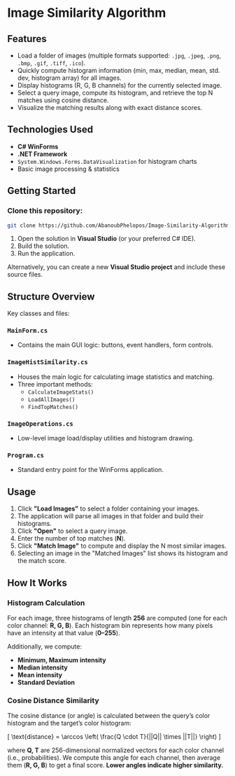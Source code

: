 # Image Similarity Algorithm

## Features
- Load a folder of images (multiple formats supported: `.jpg`, `.jpeg`, `.png`, `.bmp`, `.gif`, `.tiff`, `.ico`).
- Quickly compute histogram information (min, max, median, mean, std. dev, histogram array) for all images.
- Display histograms (R, G, B channels) for the currently selected image.
- Select a query image, compute its histogram, and retrieve the top N matches using cosine distance.
- Visualize the matching results along with exact distance scores.

## Technologies Used
- **C# WinForms**
- **.NET Framework** 
- `System.Windows.Forms.DataVisualization` for histogram charts
- Basic image processing & statistics

## Getting Started
### Clone this repository:
```sh
git clone https://github.com/AbanoubPhelopos/Image-Similarity-Algorithm.git
```

1. Open the solution in **Visual Studio** (or your preferred C# IDE).
2. Build the solution.
3. Run the application.

Alternatively, you can create a new **Visual Studio project** and include these source files.

## Structure Overview
Key classes and files:

### `MainForm.cs`
- Contains the main GUI logic: buttons, event handlers, form controls.

### `ImageHistSimilarity.cs`
- Houses the main logic for calculating image statistics and matching.
- Three important methods:
  - `CalculateImageStats()`
  - `LoadAllImages()`
  - `FindTopMatches()`

### `ImageOperations.cs`
- Low-level image load/display utilities and histogram drawing.

### `Program.cs`
- Standard entry point for the WinForms application.

## Usage
1. Click **"Load Images"** to select a folder containing your images.
2. The application will parse all images in that folder and build their histograms.
3. Click **"Open"** to select a query image.
4. Enter the number of top matches (**N**).
5. Click **"Match Image"** to compute and display the N most similar images.
6. Selecting an image in the "Matched Images" list shows its histogram and the match score.

## How It Works
### Histogram Calculation
For each image, three histograms of length **256** are computed (one for each color channel: **R, G, B**). Each histogram bin represents how many pixels have an intensity at that value (**0–255**).

Additionally, we compute:
- **Minimum, Maximum intensity**
- **Median intensity**
- **Mean intensity**
- **Standard Deviation**

### Cosine Distance Similarity
The cosine distance (or angle) is calculated between the query’s color histogram and the target’s color histogram:

\[ \text{distance} = \arccos \left( \frac{Q \cdot T}{||Q|| \times ||T||} \right) \]

where **Q, T** are 256-dimensional normalized vectors for each color channel (i.e., probabilities). We compute this angle for each channel, then average them (**R, G, B**) to get a final score. **Lower angles indicate higher similarity.**
